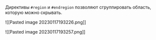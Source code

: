 
Директивы `#region` и `#endregion` позволяют сгруппировать область, которую можно скрывать.

![[Pasted image 20230117193226.png]] 


![[Pasted image 20230117193257.png]]